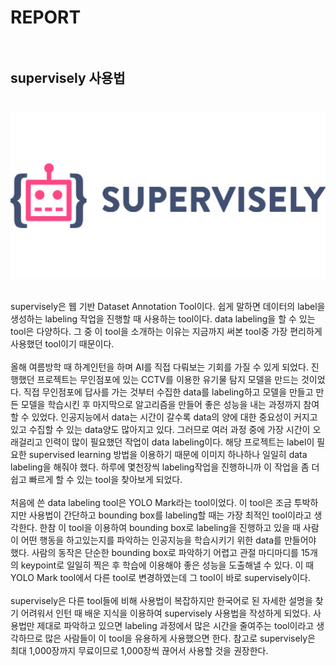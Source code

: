 # REPORT<br/><br/>
## supervisely 사용법<br/><br/>

![1](./img/sp.png)<br/><br/>

supervisely은 웹 기반 Dataset Annotation Tool이다. 쉽게 말하면 데이터의 label을 생성하는 labeling 작업을 진행할 때 사용하는 tool이다. data labeling을 할 수 있는 tool은 다양하다. 그 중 이 tool을 소개하는 이유는 지금까지 써본 tool중 가장 편리하게 사용했던 tool이기 때문이다.<br/><br/>
올해 여름방학 때 하계인턴을 하며 AI를 직접 다뤄보는 기회를 가질 수 있게 되었다. 진행했던 프로젝트는 무인점포에 있는 CCTV를 이용한 유기물 탐지 모델을 만드는 것이었다. 직접 무인점포에 답사를 가는 것부터 수집한 data를 labeling하고 모델을 만들고 만든 모델을 학습시킨 후 마지막으로 알고리즘을 만들어 좋은 성능을 내는 과정까지 참여할 수 있었다. 인공지능에서 data는 시간이 갈수록 data의 양에 대한 중요성이 커지고 있고 수집할 수 있는 data양도 많아지고 있다. 그러므로 여러 과정 중에 가장 시간이 오래걸리고 인력이 많이 필요했던 작업이 data labeling이다. 해당 프로젝트는 label이 필요한 supervised learning 방법을 이용하기 때문에 이미지 하나하나 일일히 data labeling을 해줘야 했다. 하루에 몇천장씩 labeling작업을 진행하니까 이 작업을 좀 더 쉽고 빠르게 할 수 있는 tool을 찾아보게 되었다.<br/><br/>
처음에 쓴 data labeling tool은 YOLO Mark라는 tool이었다. 이 tool은 조금 투박하지만 사용법이 간단하고 bounding box를 labeling할 때는 가장 최적인 tool이라고 생각한다. 한참 이 tool을 이용하여 bounding box로 labeling을 진행하고 있을 때 사람이 어떤 행동을 하고있는지를 파악하는 인공지능을 학습시키기 위한 data를 만들어야 했다. 사람의 동작은 단순한 bounding box로 파악하기 어렵고 관절 마디마디를 15개의 keypoint로 일일히 찍은 후 학습에 이용해야 좋은 성능을 도출해낼 수 있다. 이 때 YOLO Mark tool에서 다른 tool로 변경하였는데 그 tool이 바로 supervisely이다.<br/><br/>
supervisely은 다른 tool들에 비해 사용법이 복잡하지만 한국어로 된 자세한 설명을 찾기 어려워서 인턴 때 배운 지식을 이용하여 supervisely 사용법을 작성하게 되었다. 사용법만 제대로 파악하고 있으면 labeling 과정에서 많은 시간을 줄여주는 tool이라고 생각하므로 많은 사람들이 이 tool을 유용하게 사용했으면 한다. 참고로 supervisely은 최대 1,000장까지 무료이므로 1,000장씩 끊어서 사용할 것을 권장한다.<br/><br/>
